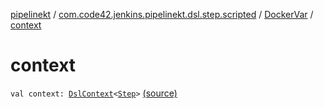 [pipelinekt](../../index.md) / [com.code42.jenkins.pipelinekt.dsl.step.scripted](../index.md) / [DockerVar](index.md) / [context](./context.md)

# context

`val context: `[`DslContext`](../../com.code42.jenkins.pipelinekt.dsl/-dsl-context/index.md)`<`[`Step`](../../com.code42.jenkins.pipelinekt.core.step/-step/index.md)`>` [(source)](https://github.com/code42/pipelinekt/tree/master/dsl/src/main/kotlin/com/code42/jenkins/pipelinekt/dsl/step/scripted/DockerDsl.kt#L13)